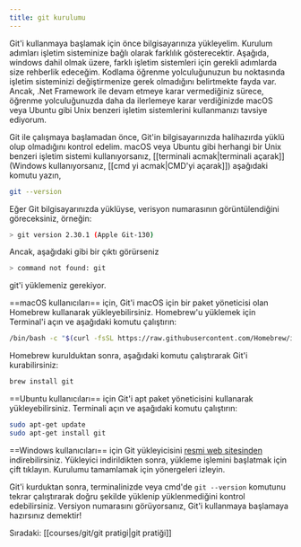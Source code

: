 ```yaml
---
title: git kurulumu
---
```



Git'i kullanmaya başlamak için önce bilgisayarınıza yükleyelim. Kurulum adımları işletim sisteminize bağlı olarak farklılık gösterecektir. Aşağıda, windows dahil olmak üzere, farklı işletim sistemleri için gerekli adımlarda size rehberlik edeceğim. Kodlama öğrenme yolculuğunuzun bu noktasında işletim sisteminizi değiştirmenize gerek olmadığını belirtmekte fayda var. Ancak, .Net Framework ile devam etmeye karar vermediğiniz sürece, öğrenme yolculuğunuzda daha da ilerlemeye karar verdiğinizde macOS veya Ubuntu gibi Unix benzeri işletim sistemlerini kullanmanızı tavsiye ediyorum.

Git ile çalışmaya başlamadan önce, Git'in bilgisayarınızda halihazırda yüklü olup olmadığını kontrol edelim. macOS veya Ubuntu gibi herhangi bir Unix benzeri işletim sistemi kullanıyorsanız, [[terminali acmak|terminali açarak]] (Windows kullanıyorsanız, [[cmd yi acmak|CMD'yi açarak]]) aşağıdaki komutu yazın,

```bash
git --version
```

Eğer Git bilgisayarınızda yüklüyse, verisyon numarasının görüntülendiğini göreceksiniz, örneğin:

```bash
> git version 2.30.1 (Apple Git-130)
```

Ancak, aşağıdaki gibi bir çıktı görürseniz

```bash
> command not found: git
```

git'i yüklemeniz gerekiyor.

==macOS kullanıcıları== için, Git'i macOS için bir paket yöneticisi olan Homebrew kullanarak yükleyebilirsiniz. Homebrew'u yüklemek için Terminal'i açın ve aşağıdaki komutu çalıştırın:

```bash
/bin/bash -c "$(curl -fsSL https://raw.githubusercontent.com/Homebrew/install/HEAD/install.sh)"
```

Homebrew kurulduktan sonra, aşağıdaki komutu çalıştırarak Git'i kurabilirsiniz:

```bash
brew install git
```

==Ubuntu kullanıcıları== için Git'i apt paket yöneticisini kullanarak yükleyebilirsiniz. Terminali açın ve aşağıdaki komutu çalıştırın:

```bash
sudo apt-get update
sudo apt-get install git
```

==Windows kullanıcıları== için Git yükleyicisini [resmi web sitesinden](https://git-scm.com/download/win) indirebilirsiniz. Yükleyici indirildikten sonra, yükleme işlemini başlatmak için çift tıklayın. Kurulumu tamamlamak için yönergeleri izleyin.

Git'i kurduktan sonra, terminalinizde veya cmd'de `git --version` komutunu tekrar çalıştırarak doğru şekilde yüklenip yüklenmediğini kontrol edebilirsiniz. Versiyon numarasını görüyorsanız, Git'i kullanmaya başlamaya hazırsınız demektir!

Sıradaki: [[courses/git/git pratigi|git pratiği]]
